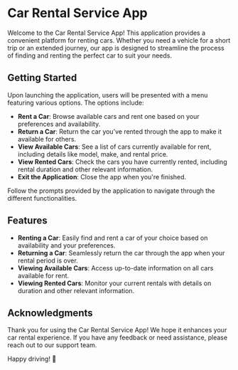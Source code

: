 # Car Rental Service App

Welcome to the Car Rental Service App! This application provides a convenient platform for renting cars. Whether you need a vehicle for a short trip or an extended journey, our app is designed to streamline the process of finding and renting the perfect car to suit your needs.

## Getting Started

Upon launching the application, users will be presented with a menu featuring various options. The options include:

- **Rent a Car**: Browse available cars and rent one based on your preferences and availability.
- **Return a Car**: Return the car you’ve rented through the app to make it available for others.
- **View Available Cars**: See a list of cars currently available for rent, including details like model, make, and rental price.
- **View Rented Cars**: Check the cars you have currently rented, including rental duration and other relevant information.
- **Exit the Application**: Close the app when you're finished.

Follow the prompts provided by the application to navigate through the different functionalities.

## Features

- **Renting a Car**: Easily find and rent a car of your choice based on availability and your preferences.
- **Returning a Car**: Seamlessly return the car through the app when your rental period is over.
- **Viewing Available Cars**: Access up-to-date information on all cars available for rent.
- **Viewing Rented Cars**: Monitor your current rentals with details on duration and other relevant information.

## Acknowledgments

Thank you for using the Car Rental Service App! We hope it enhances your car rental experience. If you have any feedback or need assistance, please reach out to our support team.

Happy driving! 🚗
